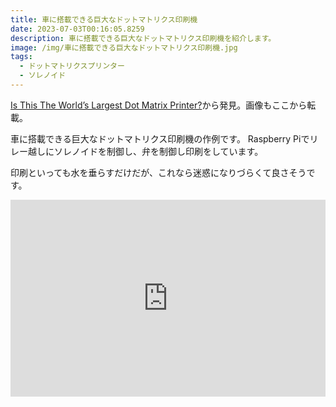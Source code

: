 ```yaml
---
title: 車に搭載できる巨大なドットマトリクス印刷機
date: 2023-07-03T00:16:05.8259
description: 車に搭載できる巨大なドットマトリクス印刷機を紹介します。
image: /img/車に搭載できる巨大なドットマトリクス印刷機.jpg
tags:
  - ドットマトリクスプリンター
  - ソレノイド
---
```

[Is This The World’s Largest Dot Matrix Printer?](https://hackaday.com/2023/06/22/is-this-the-worlds-largest-dot-matrix-printer/)から発見。画像もここから転載。

車に搭載できる巨大なドットマトリクス印刷機の作例です。
Raspberry Piでリレー越しにソレノイドを制御し、弁を制御し印刷をしています。

印刷といっても水を垂らすだけだが、これなら迷惑になりづらくて良さそうです。

<iframe width="100%" height="315" src="https://www.youtube.com/embed/WKIs_u5jr1s" title="YouTube video player" frameborder="0" allow="accelerometer; autoplay; clipboard-write; encrypted-media; gyroscope; picture-in-picture" allowfullscreen></iframe>

